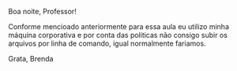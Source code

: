 Boa noite, Professor!

Conforme mencioado anteriormente para essa aula eu utilizo minha máquina corporativa e por conta das politicas não consigo subir os arquivos por linha de comando, igual normalmente fariamos.

Grata, Brenda
